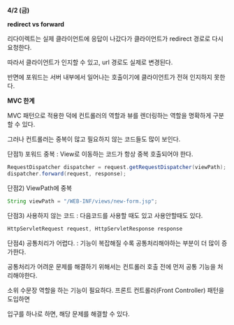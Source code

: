 **4/2 (금)**

**redirect vs forward**

리다이렉트는 실제 클라이언트에 응답이 나갔다가 클라이언트가 redirect 경로로 다시 요청한다.

따라서 클라이언트가 인지할 수 있고, url 경로도 실제로 변경된다.

반면에 포워드는 서버 내부에서 일어나는 호출이기에 클라이언트가 전혀 인지하지 못한다.

**MVC 한계**

MVC 패턴으로 적용한 덕에 컨트롤러의 역할과 뷰를 렌더링하는 역할을 명확하게 구분할 수 있다.

그러나 컨트롤러는 중복이 많고 필요하지 않는 코드들도 많이 보인다.

단점1) 포워드 중복 : View로 이동하는 코드가 항상 중복 호출되어야 한다.

```java
RequestDispatcher dispatcher = request.getRequestDispatcher(viewPath);
dispatcher.forward(request, response);
```

단점2) ViewPath에 중복

```java
String viewPath = "/WEB-INF/views/new-form.jsp";
```

단점3) 사용하지 않는 코드 : 다음코드를 사용할 때도 있고 사용안할때도 있다.

```java
HttpServletRequest request, HttpServletResponse response
```

단점4) 공통처리가 어렵다. : 기능이 복잡해질 수록 공통처리해야하는 부분이 더 많이 증가한다.

공통처리가 어려운 문제를 해결하기 위해서는 컨트롤러 호출 전에 먼저 공통 기능을 처리해야한다.

소위 수문장 역할을 하는 기능이 필요하다. 프론트 컨트롤러(Front Controller) 패턴을 도입하면

입구를 하나로 하면, 해당 문제를 해결할 수 있다.